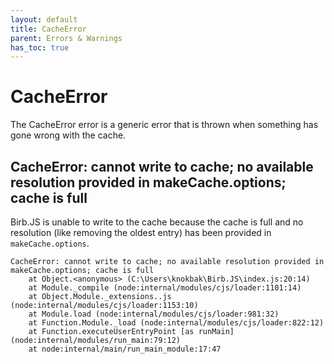 ```yaml
---
layout: default
title: CacheError
parent: Errors & Warnings
has_toc: true
---
```


# CacheError
The CacheError error is a generic error that is thrown when something has gone wrong with the cache.

## CacheError: cannot write to cache; no available resolution provided in makeCache.options; cache is full
Birb.JS is unable to write to the cache because the cache is full and no resolution (like removing the oldest entry) has been provided in `makeCache.options`.

```
CacheError: cannot write to cache; no available resolution provided in makeCache.options; cache is full
    at Object.<anonymous> (C:\Users\knokbak\Birb.JS\index.js:20:14)
    at Module._compile (node:internal/modules/cjs/loader:1101:14)
    at Object.Module._extensions..js (node:internal/modules/cjs/loader:1153:10)
    at Module.load (node:internal/modules/cjs/loader:981:32)
    at Function.Module._load (node:internal/modules/cjs/loader:822:12)
    at Function.executeUserEntryPoint [as runMain] (node:internal/modules/run_main:79:12)
    at node:internal/main/run_main_module:17:47
```
